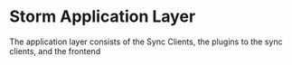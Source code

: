 # Storm Application Layer

The application layer consists of the Sync Clients, the plugins to the sync clients, and the frontend

